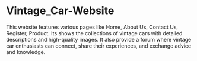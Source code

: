 # Vintage_Car-Website
This website features various pages like Home, About Us, Contact Us, Register, Product. Its shows the collections of vintage cars with detailed descriptions and high-quality images. It also provide a forum where vintage car enthusiasts can connect, share their experiences, and exchange advice and knowledge.
